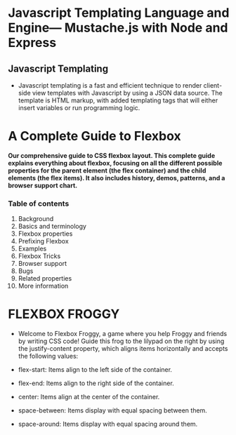 # Javascript Templating Language and Engine— Mustache.js with Node and Express

## Javascript Templating

* Javascript templating is a fast and efficient technique to render client-side view templates with Javascript by using a JSON data source. The template is HTML markup, with added templating tags that will either insert variables or run programming logic.

# A Complete Guide to Flexbox

**Our comprehensive guide to CSS flexbox layout. This complete guide explains everything about flexbox, focusing on all the different possible properties for the parent element (the flex container) and the child elements (the flex items). It also includes history, demos, patterns, and a browser support chart.**

### Table of contents
1. Background
2. Basics and terminology
3. Flexbox properties
4. Prefixing Flexbox
5. Examples
6. Flexbox Tricks
7. Browser support
8. Bugs
9. Related properties
10. More information

# FLEXBOX FROGGY

* Welcome to Flexbox Froggy, a game where you help Froggy and friends by writing CSS code! Guide this frog to the lilypad on the right by using the justify-content property, which aligns items horizontally and accepts the following values:


* flex-start: Items align to the left side of the container.
* flex-end: Items align to the right side of the container.
* center: Items align at the center of the container.
* space-between: Items display with equal spacing between them.
* space-around: Items display with equal spacing around them.

